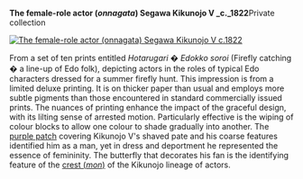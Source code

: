**The female-role actor (_onnagata_) Segawa Kikunojo V _c._1822**Private collection

[![The female-role actor (onnagata) Segawa Kikunojo V c.1822](Kunisada_Loan_251_small1.jpg)](KUN/kun251.htm)

From a set of ten prints entitled _Hotarugari � Edokko soroi_ (Firefly catching � a line-up of Edo folk), depicting actors in the roles of typical Edo characters dressed for a summer firefly hunt. This impression is from a limited deluxe printing. It is on thicker paper than usual and employs more subtle pigments than those encountered in standard commercially issued prints. The nuances of printing enhance the impact of the graceful design, with its lilting sense of arrested motion. Particularly effective is the wiping of colour blocks to allow one colour to shade gradually into another. The [purple patch](textG.htm) covering Kikunojo V's shaved pate and his coarse features identified him as a man, yet in dress and deportment he represented the essence of femininity. The butterfly that decorates his fan is the identifying feature of the [crest (_mon_)](textD.htm) of the Kikunojo lineage of actors.
